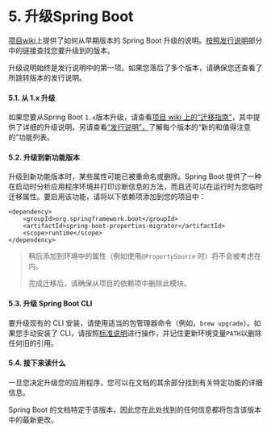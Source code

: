 # 5. 升级Spring Boot

[项目wiki](https://github.com/spring-projects/spring-boot/wiki)上提供了如何从早期版本的 Spring Boot 升级的说明。[按照发行说明](https://github.com/spring-projects/spring-boot/wiki#release-notes)部分中的链接查找您要升级到的版本。

升级说明始终是发行说明中的第一项。如果您落后了多个版本，请确保您还查看了所跳转版本的发行说明。

#### 5.1. 从 1.x 升级

如果您要从Spring Boot `1.x`版本升级，请查看[项目 wiki 上的“迁移指南”](https://github.com/spring-projects/spring-boot/wiki/Spring-Boot-2.0-Migration-Guide)，其中提供了详细的升级说明。另请查看[“发行说明”，](https://github.com/spring-projects/spring-boot/wiki)了解每个版本的“新的和值得注意的”功能列表。

#### 5.2. 升级到新功能版本

升级到新功能版本时，某些属性可能已被重命名或删除。Spring Boot 提供了一种在启动时分析应用程序环境并打印诊断信息的方法，而且还可以在运行时为您临时迁移属性。要启用该功能，请将以下依赖项添加到您的项目中：

```
<dependency>
    <groupId>org.springframework.boot</groupId>
    <artifactId>spring-boot-properties-migrator</artifactId>
    <scope>runtime</scope>
</dependency>
```

> 稍后添加到环境中的属性（例如使用`@PropertySource` 时）将不会被考虑在内。
>
> 完成迁移后，请确保从项目的依赖项中删除此模块。

#### 5.3. 升级 Spring Boot CLI

要升级现有的 CLI 安装，请使用适当的包管理器命令（例如，`brew upgrade`）。如果您手动安装了 CLI，请按照[标准说明](https://docs.spring.io/spring-boot/docs/current/reference/htmlsingle/#getting-started.installing.cli.manual-installation)进行操作，并记住更新环境变量`PATH`以删除任何旧的引用。

#### 5.4. 接下来读什么

一旦您决定升级您的应用程序，您可以在文档的其余部分找到有关特定功能的详细信息。

Spring Boot 的文档特定于该版本，因此您在此处找到的任何信息都将包含该版本中的最新更改。
